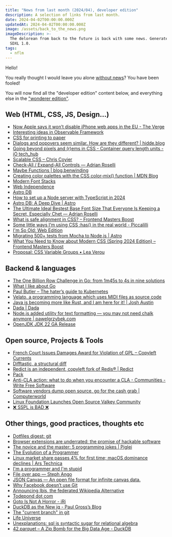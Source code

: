```yaml
---
title: "News from last month (2024/04), developer edition"
description: A selection of links from last month.
date: 2024-04-02T00:00:00.000Z
updatedAt: 2024-04-02T00:00:00.000Z
image: /assets/back_to_the_news.png
imageDescription: >-
  The delorean from back to the future is back with some news. Generated with
  SDXL 1.0.
tags:
  - nflm
---
```


Hello!

You really thought I would leave you alone [without news](/news-from-last-month-202404-edition-nope)? You have been fooled!

You will now find all the "developer edition" content below, and everything else in the ["wonderer edition"](/news-from-last-month-202404-wonderer-edition).

## Web (HTML, CSS, JS, Design...)

- [Now Apple says it won’t disable iPhone web apps in the EU - The Verge](https://www.theverge.com/2024/3/1/24087666/apple-disable-iphone-web-apps-eu-reversal) <!-- TAGS: 202403,dev,web -->
- [Interesting ideas in Observable Framework](https://simonwillison.net/2024/Mar/3/interesting-ideas-in-observable-framework/) <!-- TAGS: 202403,dev,web -->
- [CSS for printing to paper](https://voussoir.net/writing/css_for_printing) <!-- TAGS: 202403,dev,web -->
- [Dialogs and popovers seem similar. How are they different? | hidde.blog](https://hidde.blog/dialog-modal-popover-differences/) <!-- TAGS: 202403,dev,web -->
- [Going beyond pixels and (r)ems in CSS - Container query length units - iO tech_hub](https://techhub.iodigital.com/articles/going-beyond-pixels-and-rems-in-css/container-query-length-units) <!-- TAGS: 202403,dev,web -->
- [Scalable CSS – Chris Coyier](https://chriscoyier.net/2023/01/17/scalable-css/) <!-- TAGS: 202403,dev,web -->
- [Check-All / Expand-All Controls — Adrian Roselli](https://adrianroselli.com/2024/03/check-all-expand-all-controls.html) <!-- TAGS: 202403,dev,web -->
- [Maybe Functions | blog.benwinding](https://blog.benwinding.com/maybe-functions/) <!-- TAGS: 202403,dev,web -->
- [Creating color palettes with the CSS color-mix() function | MDN Blog](https://developer.mozilla.org/en-US/blog/color-palettes-css-color-mix/) <!-- TAGS: 202403,dev,web -->
- [Modern Font Stacks](https://modernfontstacks.com) <!-- TAGS: 202403,dev,web -->
- [Web Independence](https://lmnt.me/blog/web-independence.html) <!-- TAGS: 202403,dev,web -->
- [Astro DB](https://astro.build/db/) <!-- TAGS: 202403,dev,web -->
- [How to set up a Node server with TypeScript in 2024](https://www.learnwithjason.dev/blog/modern-node-server-typescript-2024/) <!-- TAGS: 202403,dev,web -->
- [Astro DB: A Deep Dive | Astro](https://astro.build/blog/astro-db-deep-dive/) <!-- TAGS: 202403,dev,web -->
- [The Ultimate Ideal Bestest Base Font Size That Everyone Is Keeping a Secret, Especially Chet — Adrian Roselli](https://adrianroselli.com/2024/03/the-ultimate-ideal-bestest-base-font-size-that-everyone-is-keeping-a-secret-especially-chet.html) <!-- TAGS: 202403,dev,web -->
- [What is safe alignment in CSS? – Frontend Masters Boost](https://frontendmasters.com/blog/what-is-safe-alignment-in-css/) <!-- TAGS: 202403,dev,web -->
- [Some little ways I’m using CSS :has() in the real world - Piccalilli](https://piccalil.li/blog/some-little-ways-im-using-css-has-in-the-real-world/) <!-- TAGS: 202403,dev,web -->
- [I'm So Old: Web Edition](https://davidwalsh.name/im-so-old-1) <!-- TAGS: 202403,dev,web -->
- [Migrating 500+ tests from Mocha to Node.js | Astro](https://astro.build/blog/node-test-migration/) <!-- TAGS: 202403,dev,web -->
- [What You Need to Know about Modern CSS (Spring 2024 Edition) – Frontend Masters Boost](https://frontendmasters.com/blog/what-you-need-to-know-about-modern-css-spring-2024-edition/) <!-- TAGS: 202403,dev,web -->
- [Proposal: CSS Variable Groups • Lea Verou](https://lea.verou.me/specs/var-groups/) <!-- TAGS: 202403,dev,web -->

## Backend & languages

- [The One Billion Row Challenge in Go: from 1m45s to 4s in nine solutions](https://benhoyt.com/writings/go-1brc/) <!-- TAGS: 202403,backend,dev -->
- [What I like about Go](https://lu.sagebl.eu/notes/what-i-like-about-go/) <!-- TAGS: 202403,backend,dev -->
- [Paul Butler – The hater’s guide to Kubernetes](https://paulbutler.org/2024/the-haters-guide-to-kubernetes/) <!-- TAGS: 202403,backend,dev -->
- [Velato, a programming language which uses MIDI files as source code](http://www.velato.net) <!-- TAGS: 202403,backend,dev -->
- [Java is becoming more like Rust, and I am here for it! | Josh Austin](https://joshaustin.tech/blog/java-is-becoming-rust/) <!-- TAGS: 202403,backend,dev -->
- [Dada | Dada](https://dada-lang.org) <!-- TAGS: 202403,backend,dev -->
- [Node.js added utility for text formatting — you may not need chalk anymore | pawelgrzybek.com](https://pawelgrzybek.com/node-js-added-utility-for-text-formatting-you-may-not-need-chalk-anymore/) <!-- TAGS: 202403,backend,dev -->
- [OpenJDK JDK 22 GA Release](https://jdk.java.net/22/) <!-- TAGS: 202403,backend,dev -->

## Open source, Projects & Tools

- [French Court Issues Damages Award for Violation of GPL – Copyleft Currents](https://heathermeeker.com/2024/02/17/french-court-issues-damages-award-for-violation-of-gpl/) <!-- TAGS: 202403,opensource -->
- [Difftastic, a structural diff](https://difftastic.wilfred.me.uk) <!-- TAGS: 202403,opensource -->
- [Redict is an independent, copyleft fork of Redis® | Redict](https://redict.io/posts/2024-03-22-redict-is-an-independent-fork/) <!-- TAGS: 202403,opensource -->
- [Pack](https://pack.ac) <!-- TAGS: 202403,opensource -->
- [Anti-CLA action: what to do when you encounter a CLA - Communities - Write Free Software](https://discourse.writefreesoftware.org/t/anti-cla-action-what-to-do-when-you-encounter-a-cla/226) <!-- TAGS: 202403,opensource -->
- [Software vendors dump open source, go for the cash grab | Computerworld](https://www.computerworld.com/article/3714821/software-vendors-dump-open-source-go-for-the-cash-grab.html) <!-- TAGS: 202403,opensource -->
- [Linux Foundation Launches Open Source Valkey Community](https://www.linuxfoundation.org/press/linux-foundation-launches-open-source-valkey-community) <!-- TAGS: 202403,opensource -->
- [❌ SSPL is BAD ❌](https://ssplisbad.com) <!-- TAGS: 202403,opensource -->

## Other things, good practices, thoughts etc

- [Dotfiles digest: git](https://adrg.se/blog/dotfiles-digest-git) <!-- TAGS: 202403,dev,various -->
- [Browser extensions are underrated: the promise of hackable software](https://www.geoffreylitt.com/2019/07/29/browser-extensions) <!-- TAGS: 202403,dev,various -->
- [The novice and the master: 5 programming jokes | Piglei](https://www.piglei.com/articles/the-novice-and-the-maste-jokes/) <!-- TAGS: 202403,dev,various -->
- [The Evolution of a Programmer](https://www.ariel.com.au/jokes/The_Evolution_of_a_Programmer.html) <!-- TAGS: 202403,dev,various -->
- [Linux market share passes 4% for first time; macOS dominance declines | Ars Technica](https://arstechnica.com/gadgets/2024/03/linux-continues-growing-market-share-reaches-4-of-desktops/) <!-- TAGS: 202403,dev,various -->
- [I'm a programmer and I'm stupid](https://antonz.org/stupid/) <!-- TAGS: 202403,dev,various -->
- [File over app — Steph Ango](https://stephango.com/file-over-app) <!-- TAGS: 202403,dev,various -->
- [JSON Canvas — An open file format for infinite canvas data.](https://jsoncanvas.org) <!-- TAGS: 202403,dev,various -->
- [Why Facebook doesn’t use Git](https://graphite.dev/blog/why-facebook-doesnt-use-git) <!-- TAGS: 202403,dev,various -->
- [Announcing Ibis, the federated Wikipedia Alternative](https://ibis.wiki/article/Announcing_Ibis,_the_federated_Wikipedia_Alternative@ibis.wiki) <!-- TAGS: 202403,dev,various -->
- [Todepond dot com](https://www.todepond.com/wikiblogarden/better-computing/just/) <!-- TAGS: 202403,dev,various -->
- [Goto Is Not A Horror - iRi](https://jerf.org/iri/post/2024/goto/) <!-- TAGS: 202403,dev,various -->
- [DuckDB as the New jq - Paul Gross’s Blog](https://www.pgrs.net/2024/03/21/duckdb-as-the-new-jq/) <!-- TAGS: 202403,dev,various -->
- [The "current branch" in git](https://jvns.ca/blog/2024/03/22/the-current-branch-in-git/) <!-- TAGS: 202403,dev,various -->
- [Life Universe](https://oimo.io/works/life/) <!-- TAGS: 202403,dev,various -->
- [Unexplanations: sql is syntactic sugar for relational algebra](https://www.scattered-thoughts.net/writing/unexplanations-sql-is-syntactic-sugar-for-relational-algebra/) <!-- TAGS: 202403,dev,various -->
- [42.parquet – A Zip Bomb for the Big Data Age - DuckDB](https://duckdb.org/2024/03/26/42-parquet-a-zip-bomb-for-the-big-data-age.html) <!-- TAGS: 202403,dev,various -->
